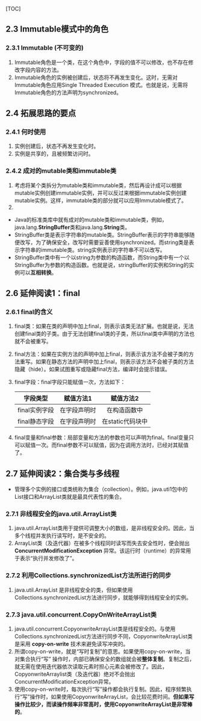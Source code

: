 [TOC]

## 2.3 Immutable模式中的角色

### 2.3.1 Immutable (不可变的)
1. Immutable角色是一个类，在这个角色中，字段的值不可以修改，也不存在修改字段内容的方法。
2. Immutable角色的实例被创建后，状态将不再发生变化。这时，无需对Immutable角色应用Single Threaded Execution 模式。也就是说，无需将Immutable角色的方法声明为synchronized。



## 2.4 拓展思路的要点

### 2.4.1 何时使用
1. 实例创建后，状态不再发生变化时。
2. 实例是共享的，且被频繁访问时。



### 2.4.2 成对的mutable类和immutable类
1. 考虑将某个类拆分为mutable类和immutable类，然后再设计成可以根据mutable实例创建immutable实例，并可以反过来根据immutable实例创建mutable实例。这样，immutable类的部分就可以应用Immutable模式了。
2. 
  + Java的标准类库中就有成对的mutable类和immutable类，例如，java.lang.**StringBuffer**类和java.lang.**String**类。
  + StringBuffer类是表示字符串的mutable类。StringBuffer表示的字符串能够随便改写，为了确保安全，改写时需要妥善使用synchronized。而string类是表示字符串的immutable类。string实例表示的字符串不可以改写。
  + StringBuffer类中有一个以string为参数的构造函数，而String类中有一个以StringBuffer为参数的构造函数。也就是说，stringBuffer的实例和String的实例可以**互相转换**。



## 2.6 延伸阅读1：final

### 2.6.1 final的含义
1. final类：如果在类的声明中加上final，则表示该类无法扩展。也就是说，无法创建final类的子类。由于无法创建fina1类的子类，所以final类中声明的方法也就不会被重写。

2. final方法：如果在实例方法的声明中加上final，则表示该方法不会被子类的方法重写。如果在静态方法的声明中加上final，则表示该方法不会被子类的方法隐藏（hide）。如果试图重写或隐藏final方法，编译时会提示错误。

3. final字段：final字段只能赋值一次，方法如下：

   |   字段类型    |  赋值方法1   |    赋值方法2     |
   | :-----------: | :----------: | :--------------: |
   | final实例字段 | 在字段声明时 |   在构造函数中   |
   | final静态字段 | 在字段声明时 | 在static代码块中 |
   
4. final变量和final参数：局部变量和方法的参数也可以声明为final。final变量只可以赋值一次。而final参数不可以赋值，因为在调用方法时，已经对其赋值了。



## 2.7 延伸阅读2：集合类与多线程

+ 管理多个实例的接口或类统称为集合（collection）。例如，java.uti1包中的List接口和ArrayList类就是最具代表性的集合。

### 2.7.1 非线程安全的java.util.ArrayList类
1. java.util.ArrayList类用于提供可调整大小的数组，是非线程安全的。因此，当多个线程并发执行读写时，是不安全的。
2. ArrayList类（及迭代器）在被多个线程同时读写而失去安全性时，便会抛出**ConcurrentModificationException** 异常。该运行时（runtime）的异常用于表示“执行并发修改了”。

### 2.7.2 利用Collections.synchronizedList方法所进行的同步
1. java.util.ArrayList 是非线程安全的类，但如果使用Collections.synchronizedList方法进行同步，就能够得到线程安全的实例。

### 2.7.3 java.util.concurrent.CopyOnWriteArrayList类
1. java.util.concurrent.CopyonwriteArrayList类是线程安全的。与使用Collections.synchronizedList方法进行同步不同，CopyonwriteArrayList类是采用 **copy-on-write** 技术来避免读写冲突的。
2. 所谓copy-on-write，就是“写时复制”的意思。如果使用copy-on-write，当对集合执行“写”
   操作时，内部已确保安全的数组就会被**整体复制**。复制之后，就无需在使用迭代器依次读取元素时担心元素会被修改了。因此，CopyonwriteArraylist类（及迭代器）绝对不会抛出ConcurrentModificationException异常。
3. 使用copy-on-write时，每次执行“写”操作都会执行复制。因此，程序频繁执行“写”操作时，如果使用CopyonwriteArrayList，会比较花费时间。**但如果写操作比较少，而读操作频率非常高时，使用CopyonwriteArrayList是非常棒的**。

